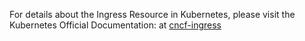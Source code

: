 For details about the Ingress Resource in Kubernetes, please visit the Kubernetes Official Documentation: at [cncf-ingress](https://kubernetes.io/docs/concepts/services-networking/ingress/)
